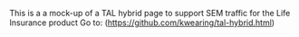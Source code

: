 This is a a mock-up of a TAL hybrid page to support SEM traffic for the Life Insurance product
Go to: (https://github.com/kwearing/tal-hybrid.html)
